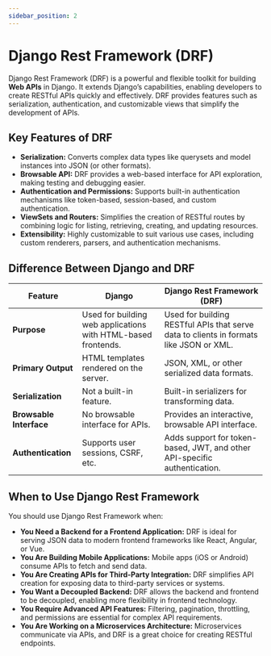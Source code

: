 ```yaml
---
sidebar_position: 2
---
```


# Django Rest Framework (DRF)

Django Rest Framework (DRF) is a powerful and flexible toolkit for building **Web APIs** in Django. It extends Django’s capabilities, enabling developers to create RESTful APIs quickly and effectively. DRF provides features such as serialization, authentication, and customizable views that simplify the development of APIs.

## Key Features of DRF

- **Serialization:** Converts complex data types like querysets and model instances into JSON (or other formats).
- **Browsable API:** DRF provides a web-based interface for API exploration, making testing and debugging easier.
- **Authentication and Permissions:** Supports built-in authentication mechanisms like token-based, session-based, and custom authentication.
- **ViewSets and Routers:** Simplifies the creation of RESTful routes by combining logic for listing, retrieving, creating, and updating resources.
- **Extensibility:** Highly customizable to suit various use cases, including custom renderers, parsers, and authentication mechanisms.

## Difference Between Django and DRF

| Feature                 | Django                                                        | Django Rest Framework (DRF)                                                            |
| ----------------------- | ------------------------------------------------------------- | -------------------------------------------------------------------------------------- |
| **Purpose**             | Used for building web applications with HTML-based frontends. | Used for building RESTful APIs that serve data to clients in formats like JSON or XML. |
| **Primary Output**      | HTML templates rendered on the server.                        | JSON, XML, or other serialized data formats.                                           |
| **Serialization**       | Not a built-in feature.                                       | Built-in serializers for transforming data.                                            |
| **Browsable Interface** | No browsable interface for APIs.                              | Provides an interactive, browsable API interface.                                      |
| **Authentication**      | Supports user sessions, CSRF, etc.                            | Adds support for token-based, JWT, and other API-specific authentication.              |

## When to Use Django Rest Framework

You should use Django Rest Framework when:

- **You Need a Backend for a Frontend Application:** DRF is ideal for serving JSON data to modern frontend frameworks like React, Angular, or Vue.
- **You Are Building Mobile Applications:** Mobile apps (iOS or Android) consume APIs to fetch and send data.
- **You Are Creating APIs for Third-Party Integration:** DRF simplifies API creation for exposing data to third-party services or systems.
- **You Want a Decoupled Backend:** DRF allows the backend and frontend to be decoupled, enabling more flexibility in frontend technology.
- **You Require Advanced API Features:** Filtering, pagination, throttling, and permissions are essential for complex API requirements.
- **You Are Working on a Microservices Architecture:** Microservices communicate via APIs, and DRF is a great choice for creating RESTful endpoints.
